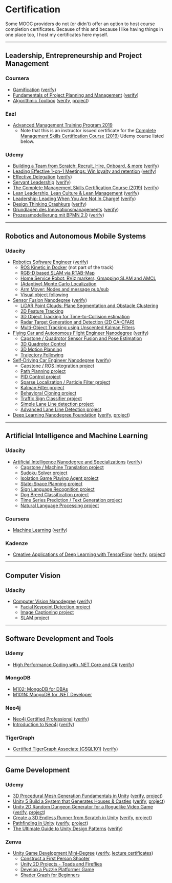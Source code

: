 # Certification

Some MOOC providers do not (or didn't) offer an option
to host course completion certificates. Because of this and
because I like having things in one place too, I host my
certificates here myself.

---

## Leadership, Entrepreneurship and Project Management

### Coursera

- [Gamification](coursera/gamification.pdf) ([verify](https://coursera.org/verify/TXMTP29R7S))
- [Fundamentals of Project Planning and Management](coursera/project-planning-fundamentals.pdf) ([verify](https://coursera.org/verify/HWTHS2SAY6))
- [Algorithmic Toolbox](coursera/algortihmic-toolbox-M35LUD3SKCNL.pdf) ([verify](https://coursera.org/verify/M35LUD3SKCNL), [project](https://github.com/sunsided/algorithmic-toolbox))

### Eazl

- [Advanced Management Training Program 2019](eazl/3118-AMT2019.pdf)
  - Note that this is an instructor issued certificate for the [Complete Management Skills Certification Course (2019)](https://www.udemy.com/certificate/UC-HPTVJ78Q/) Udemy course listed below.

### Udemy

- [Building a Team from Scratch: Recruit, Hire, Onboard, & more](udemy/UC-fb735bfa-b73f-4a21-8f89-c8e0161afcea.pdf) ([verify](https://ude.my/UC-fb735bfa-b73f-4a21-8f89-c8e0161afcea))
- [Leading Effective 1-on-1 Meetings: Win loyalty and retention](udemy/UC-8e6f79da-132b-4a40-b5ef-4fbdfa1ed76d.pdf) ([verify](https://ude.my/UC-8e6f79da-132b-4a40-b5ef-4fbdfa1ed76d))
- [Effective Delegation](udemy/UC-458727c6-8df7-4ef7-ae0d-b7291922df31.pdf) ([verify](https://ude.my/UC-458727c6-8df7-4ef7-ae0d-b7291922df31))
- [Servant Leadership](udemy/UC-05679178-c962-461d-8cfb-e1a2a35c9bca.pdf) ([verify](https://ude.my/UC-05679178-c962-461d-8cfb-e1a2a35c9bca))
- [The Complete Management Skills Certification Course (2019)](udemy/UC-HPTVJ78Q.pdf) ([verify](https://www.udemy.com/certificate/UC-HPTVJ78Q/))
- [Lean Leadership, Lean Culture & Lean Management](udemy/UC-KMVENK69.pdf) ([verify](https://www.udemy.com/certificate/UC-KMVENK69/))
- [Leadership: Leading When You Are Not In Charge!](udemy/UC-3e8c09f4-f979-460c-a80a-d09482ca754b.pdf) ([verify](https://ude.my/UC-3e8c09f4-f979-460c-a80a-d09482ca754b))
- [Design Thinking Crashkurs](udemy/UC-XZR9BEZJ.pdf) ([verify](https://www.udemy.com/certificate/UC-XZR9BEZJ/))
- [Grundlagen des Innovationsmanagements](udemy/UC-OR3D4CI4.pdf) ([verify](https://www.udemy.com/certificate/UC-OR3D4CI4/))
- [Prozessmodellierung mit BPMN 2.0](udemy/UC-9Q7L0H39.pdf) ([verify](https://www.udemy.com/certificate/UC-9Q7L0H39/))

---

## Robotics and Autonomous Mobile Systems

### Udacity

- [Robotics Software Engineer](udacity/nd209-robotics.pdf) ([verify](https://confirm.udacity.com/S7MYXKLP))
  - [ROS Kinetic in Docker](https://github.com/sunsided/robond-ros-docker) (not part of the track)
  - [RGB-D based SLAM via RTAB-Map](https://github.com/sunsided/RoboND-MapMyWorld)
  - [Home Service Robot: RViz markers, Gmapping SLAM and AMCL](https://github.com/sunsided/RoboND-HomeServiceRobot)
  - [(Adaptive) Monte Carlo Localization](https://github.com/sunsided/RoboND-WhereAmI)
  - [Arm Mover: Nodes and message pub/sub](https://github.com/sunsided/RoboND-simple_arm)
  - [Visual object following](https://github.com/sunsided/RoboND-GoChaseIt)
- [Sensor Fusion Nanodegree](udacity/nd313-sensor-fusion.pdf) ([verify](https://confirm.udacity.com/T6G4FKGT))
  - [LiDAR Point Clouds: Plane Segmentation and Obstacle Clustering](https://github.com/sunsided/SFND_Lidar_Obstacle_Detection)
  - [2D Feature Tracking](https://github.com/sunsided/SFND_2D_Feature_Tracking)
  - [3D Object Tracking for Time-to-Collision estimation](https://github.com/sunsided/SFND_3D_Object_Tracking)
  - [Radar Target Generation and Detection (2D CA-CFAR)](https://github.com/sunsided/SFND_Radar_2D_CFAR)
  - [Multi-Object Tracking using Unscented Kalman Filters](https://github.com/sunsided/SFND_Unscented_Kalman_Filter)
- [Flying Car and Autonomous Flight Engineer Nanodegree](udacity/nd787-flying-car.pdf) ([verify](https://confirm.udacity.com/3LQH9R6G))
  - [Capstone / Quadrotor Sensor Fusion and Pose Estimation](https://github.com/sunsided/FCND-Estimation-CPP)
  - [3D Quadrotor Control](https://github.com/sunsided/FCND-Controls-CPP)
  - [3D Motion Planning](https://github.com/sunsided/FCND-Motion-Planning)
  - [Trajectory Following](https://github.com/sunsided/FCND-Backyard-Flyer)
- [Self-Driving Car Engineer Nanodegree](udacity/nd013-self-driving-car.pdf) ([verify](https://confirm.udacity.com/EH49SJSP))
  - [Capstone / ROS Integration project](https://github.com/sunsided/CarND-Capstone)
  - [Path Planning project](https://github.com/sunsided/CarND-Path-Planning-Project)
  - [PID Control project](https://github.com/sunsided/CarND-PID-Control-Project)
  - [Sparse Localization / Particle Filter project](https://github.com/sunsided/CarND-Kidnapped-Vehicle-Project)
  - [Kalman Filter project](https://github.com/sunsided/CarND-Extended-Kalman-Filter-Project)
  - [Behavioral Cloning project](https://github.com/sunsided/CarND-Behavioral-Cloning-P3)
  - [Traffic Sign Classifier project](https://github.com/sunsided/CarND-Traffic-Sign-Classifier-Project)
  - [Simple Lane Line detection project](https://github.com/sunsided/CarND-LaneLines-P1)
  - [Advanced Lane Line Detection project](https://github.com/sunsided/CarND-Advanced-Lane-Lines)
- [Deep Learning Nanodegree Foundation](udacity/nd101-deep-learning.pdf) ([verify](https://confirm.udacity.com/AHPPKEEM), [project](https://github.com/sunsided/DLND))

---

## Artificial Intelligence and Machine Learning

### Udacity

- [Artificial Intelligence Nanodegree and Specializations](udacity/nd889-artificial-intelligence.pdf) ([verify](https://confirm.udacity.com/RKELYCTH))
  - [Capstone / Machine Translation project](https://github.com/sunsided/aind2-nlp-capstone)
  - [Sudoku Solver project](https://github.com/sunsided/AIND-Sudoku)
  - [Isolation Game Playing Agent project](https://github.com/sunsided/AIND-Isolation)
  - [State-Space Planning project](https://github.com/sunsided/AIND-Planning)
  - [Sign Language Recognition project](https://github.com/sunsided/AIND-Recognizer)
  - [Dog Breed Classification project](https://github.com/sunsided/AIND-dog-project)
  - [Time Series Prediction / Text Generation project](https://github.com/sunsided/AIND-rnn)
  - [Natural Language Processing project](https://github.com/sunsided/AIND-NLP)

### Coursera

- [Machine Learning](coursera/machine-learning.pdf) ([verify](https://coursera.org/verify/9FQYSEF2PFZK))

### Kadenze

- [Creative Applications of Deep Learning with TensorFlow](kadenze/cadl.pdf) ([verify](https://www.kadenze.com/certificates/verified/RZPJHM9V), [project](https://github.com/sunsided/vae-style-transfer))

---

## Computer Vision

### Udacity

- [Computer Vision Nanodegree](udacity/nd891-computer-vision.pdf) ([verify](https://confirm.udacity.com/GGVQ637X))
  - [Facial Keypoint Detection project](https://github.com/sunsided/facial-keypoints)
  - [Image Captioning project](https://github.com/sunsided/image-captioning)
  - [SLAM project](https://github.com/sunsided/slam)

---

## Software Development and Tools

### Udemy

- [High Performance Coding with .NET Core and C#](udemy/UC-b41f0f4f-c5e2-4fcb-a123-0226d15c8243.pdf) ([verify](https://ude.my/UC-b41f0f4f-c5e2-4fcb-a123-0226d15c8243))

### MongoDB

- [M102: MongoDB for DBAs](mongodb/m102-dba.pdf)
- [M101N: MongoDB for .NET Developer](mongodb/m101n.pdf)

### Neo4j

- [Neo4j Certified Professional](neo4j/16930976.pdf) ([verify](https://graphacademy.neo4j.com/certificates/fa34c0664c233c8801aaa5239b34929f964bf73eaa7db0b03dd8bfec81abb20c.pdf))
- [Introduction to Neo4j](neo4j/93901863.pdf) ([verify](https://graphacademy.neo4j.com/training/certificates/3f66d827ed05b1a8f970cfe65015c8843759483eb5e004f3d0c9061a3ded9a94.pdf))

### TigerGraph

- [Certified TigerGraph Associate (GSQL101)](tigergraph/1594239534-240931109.pdf) ([verify](https://www.proprofs.com/quiz-school/usercertificate.php?id=240931109))

---

## Game Development

### Udemy

- [3D Procedural Mesh Generation Fundamentals in Unity](udemy/UC-A9BWRE11.pdf) ([verify](https://www.udemy.com/certificate/UC-A9BWRE11/), [project](https://github.com/sunsided/unity-procedural-meshes))
- [Unity 5 Build a System that Generates Houses & Castles](udemy/UC-DOLUGKBR.pdf) ([verify](https://www.udemy.com/certificate/UC-DOLUGKBR/), [project](https://github.com/sunsided/unity-procedural-cities))
- [Unity 2D Random Dungeon Generator for a Roguelike Video Game](udemy/UC-IX5760VI.pdf) ([verify](https://www.udemy.com/certificate/UC-IX5760VI/), [project](https://github.com/sunsided/unity-procedural-dungeons))
- [Create a 3D Endless Runner from Scratch in Unity](udemy/UC-K6H8565W.pdf) ([verify](https://www.udemy.com/certificate/UC-K6H8565W/), [project](https://github.com/sunsided/unity-endless-runner))
- [Pathfinding in Unity](udemy/UC-RMOSPE7C.pdf) ([verify](https://www.udemy.com/certificate/UC-RMOSPE7C/), [project](https://github.com/sunsided/unity-pathfinding-diy))
- [The Ultimate Guide to Unity Design Patterns](udemy/UC-O1RUSB25.pdf) ([verify](https://www.udemy.com/certificate/UC-O1RUSB25/))

### Zenva

- [Unity Game Development Mini-Degree](zenva/unity-game-development/dae8a3f2.pdf) ([verify](https://academy.zenva.com/certificate/dae8a3f2), [lecture certificates](zenva/unity-game-development/README.md))
  - [Construct a First Person Shooter](https://github.com/sunsided/unity-fps)
  - [Unity 2D Projects - Toads and Fireflies](https://github.com/sunsided/toads-and-fireflies)
  - [Develop a Puzzle Platformer Game](https://github.com/sunsided/zenva-puzzle-platformer)
  - [Shader Graph for Beginners](https://github.com/sunsided/shader-graph-for-beginners)
